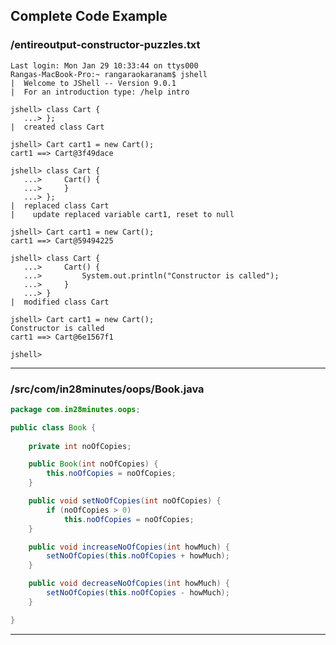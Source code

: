 <!---
Current Directory : /in28Minutes/git/java-a-course-for-beginners/5-IntroductionToObjectOrientedProgramming
-->

## Complete Code Example


### /entireoutput-constructor-puzzles.txt

```
Last login: Mon Jan 29 10:33:44 on ttys000
Rangas-MacBook-Pro:~ rangaraokaranam$ jshell
|  Welcome to JShell -- Version 9.0.1
|  For an introduction type: /help intro

jshell> class Cart {
   ...> };
|  created class Cart

jshell> Cart cart1 = new Cart();
cart1 ==> Cart@3f49dace

jshell> class Cart {
   ...>     Cart() {
   ...>     }
   ...> };
|  replaced class Cart
|    update replaced variable cart1, reset to null

jshell> Cart cart1 = new Cart();
cart1 ==> Cart@59494225

jshell> class Cart {
   ...>     Cart() {
   ...>         System.out.println("Constructor is called");
   ...>     }
   ...> }
|  modified class Cart

jshell> Cart cart1 = new Cart();
Constructor is called
cart1 ==> Cart@6e1567f1

jshell> 
```
---
### /src/com/in28minutes/oops/Book.java

```java
package com.in28minutes.oops;

public class Book {
	
	private int noOfCopies;

	public Book(int noOfCopies) {
		this.noOfCopies = noOfCopies;
	}

	public void setNoOfCopies(int noOfCopies) {
		if (noOfCopies > 0)
			this.noOfCopies = noOfCopies;
	}

	public void increaseNoOfCopies(int howMuch) {
		setNoOfCopies(this.noOfCopies + howMuch);
	}

	public void decreaseNoOfCopies(int howMuch) {
		setNoOfCopies(this.noOfCopies - howMuch);
	}

}
```
---
